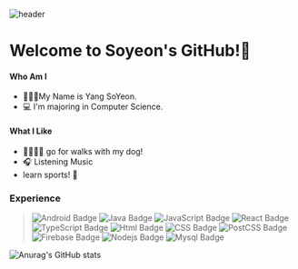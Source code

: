 ![header](https://capsule-render.vercel.app/api?type=waving&color=gradient&height=100&section=header)

# Welcome to Soyeon's GitHub!👋
#### Who Am I
- 👩🏻‍💻My Name is Yang SoYeon.
- 💻 I'm majoring in Computer Science.

#### What I Like
- 🦮🚶🏻‍♀ go for walks with my dog!
- 🎧 Listening Music
- learn sports! 🥋 

### Experience
>![Android Badge](https://img.shields.io/badge/Android-3DDC84?style=flat-square&logo=Android&logoColor=white) ![Java Badge](https://img.shields.io/badge/Java-007396?style=flat-square&logo=Java&logoColor=white) ![JavaScript Badge](https://img.shields.io/badge/JavaScript-F7DF1E?style=flat-square&logo=JavaScript&logoColor=white) ![React Badge](https://img.shields.io/badge/react-61DAFB?style=flat-square&logo=React&logoColor=white) ![TypeScript Badge](https://img.shields.io/badge/TypeScript-3178C6?style=flat-square&logo=TypeScript&logoColor=white) ![Html Badge](https://img.shields.io/badge/HTML-E34F26?style=flat-square&logo=HTML5&logoColor=white) ![CSS Badge](https://img.shields.io/badge/CSS-1572B6?style=flat-square&logo=CSS3&logoColor=white) ![PostCSS Badge](https://img.shields.io/badge/PostCSS-DD3A0A?style=flat-square&logo=PostCSS&logoColor=white)![Firebase Badge](https://img.shields.io/badge/Firebase-FFCA28?style=flat-square&logo=Firebase&logoColor=white) 
>![Nodejs Badge](https://img.shields.io/badge/Nodejs-339933?style=flat-square&logo=Nodejs&logoColor=white) ![Mysql Badge](https://img.shields.io/badge/Mysql-4479A1?style=flat-square&logo=Mysql&logoColor=white) 

![Anurag's GitHub stats](https://github-readme-stats.vercel.app/api?username=noeyso&show_icons=true&theme=radical)



